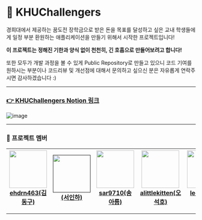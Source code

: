 # 💪 KHUChallengers

경희대에서 제공하는 꿈도전 장학금으로 받은 돈을 목표를 달성하고 싶은 교내 학생들에게 일정 부분 환원하는 애플리케이션을 만들기 위해서 시작한 프로젝트입니다!

**이 프로젝트는 정해진 기한과 양식 없이 천천히, 긴 호흡으로 만들어보려고 합니다!**

또한 모두가 개발 과정을 볼 수 있게 Public Repository로 만들고 있으니 코드 기여를 원하시는 부분이나 코드리뷰 및 개선점에 대해서 문의하고 싶으신 분은 자유롭게 연락주시면 감사하겠습니다 :)

---

<a href="https://www.notion.so/9ba0ba188b2249b7928e99e081aed6e4"><h3>👉 KHUChallengers Notion 링크</h3></a>

![image](https://user-images.githubusercontent.com/14370441/134780193-f9135c39-9005-458c-8aa7-2937cbcd5e94.png)

---

### 🐣 프로젝트 멤버

| <a href="https://github.com/ehdrn463"><img src="https://avatars.githubusercontent.com/ehdrn463" width=100/><br><center>ehdrn463(김동구)</center></a> | <a href=""><img src="" width=100/><br><center>(서인하)</center></a> | <a href="https://github.com/sar9710"><img src="https://avatars.githubusercontent.com/sar9710" width=100/><br> <center>sar9710(송아름)</center></a> | <a href="https://github.com/alittlekitten"><img src="https://avatars.githubusercontent.com/alittlekitten" width=100/><br><center>alittlekitten(오석호)</center></a> | <a href="https://github.com/leejin21"><img src="https://avatars.githubusercontent.com/leejin21" width=100/><br><center>leejin21(이진)</center></a> |
|---|---|---|---|---|

---
